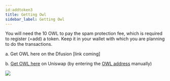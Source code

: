 ```yaml
---
id:addtoken3
title: Getting Owl
sidebar_label: Getting Owl
---
```


You will need the 10 OWL to pay the spam protection fee, which is required to register (=add) a token. Keep it in your wallet with which you are planning to do the transactions.

a. Get OWL here on the Dfusion [link coming]

b. [Get OWL here](https://uniswap.exchange/swap) on Uniswap (by entering the [OWL address](https://etherscan.io/token/0x1a5f9352af8af974bfc03399e3767df6370d82e4) manually)


<img src="/img/addtutorial_gettingOWL.png">